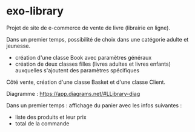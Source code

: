 # exo-library

Projet de site de e-commerce de vente de livre (librairie en ligne).

Dans un premier temps, possibilité de choix dans une catégorie adulte et jeunesse.

- création d'une classe Book avec paramètres généraux
- création de deux classes filles (livres adultes et livres enfants) auxquelles s'ajoutent des paramètres spécifiques

Côté vente, création d'une classe Basket et d'une classe Client.

Diagramme : https://app.diagrams.net/#LLibrary-diag

Dans un premier temps : affichage du panier avec les infos suivantes :

- liste des produits et leur prix
- total de la commande